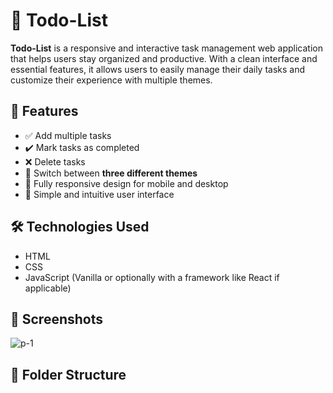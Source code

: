 # 📝 Todo-List

**Todo-List** is a responsive and interactive task management web application that helps users stay organized and productive. With a clean interface and essential features, it allows users to easily manage their daily tasks and customize their experience with multiple themes.

## 🚀 Features

- ✅ Add multiple tasks
- ✔️ Mark tasks as completed
- ❌ Delete tasks
- 🎨 Switch between **three different themes**
- 📱 Fully responsive design for mobile and desktop
- 🧠 Simple and intuitive user interface

## 🛠️ Technologies Used

- HTML
- CSS
- JavaScript (Vanilla or optionally with a framework like React if applicable)

## 📸 Screenshots

![p-1](https://github.com/user-attachments/assets/fd359f37-e468-4b3e-acc9-b9e8acc51690)



## 📂 Folder Structure

